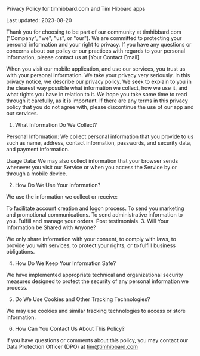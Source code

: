 Privacy Policy for timhibbard.com and Tim Hibbard apps

Last updated: 2023-08-20

Thank you for choosing to be part of our community at timhibbard.com ("Company", "we", "us", or "our"). We are committed to protecting your personal information and your right to privacy. If you have any questions or concerns about our policy or our practices with regards to your personal information, please contact us at [Your Contact Email].

When you visit our mobile application, and use our services, you trust us with your personal information. We take your privacy very seriously. In this privacy notice, we describe our privacy policy. We seek to explain to you in the clearest way possible what information we collect, how we use it, and what rights you have in relation to it. We hope you take some time to read through it carefully, as it is important. If there are any terms in this privacy policy that you do not agree with, please discontinue the use of our app and our services.

1. What Information Do We Collect?

Personal Information: We collect personal information that you provide to us such as name, address, contact information, passwords, and security data, and payment information.

Usage Data: We may also collect information that your browser sends whenever you visit our Service or when you access the Service by or through a mobile device.

2. How Do We Use Your Information?

We use the information we collect or receive:

To facilitate account creation and logon process.
To send you marketing and promotional communications.
To send administrative information to you.
Fulfill and manage your orders.
Post testimonials.
3. Will Your Information be Shared with Anyone?

We only share information with your consent, to comply with laws, to provide you with services, to protect your rights, or to fulfill business obligations.

4. How Do We Keep Your Information Safe?

We have implemented appropriate technical and organizational security measures designed to protect the security of any personal information we process.

5. Do We Use Cookies and Other Tracking Technologies?

We may use cookies and similar tracking technologies to access or store information.

6. How Can You Contact Us About This Policy?

If you have questions or comments about this policy, you may contact our Data Protection Officer (DPO) at tim@timhibbard.com
